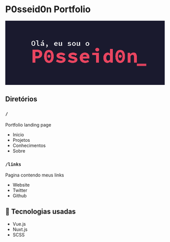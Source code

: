 # P0sseid0n Portfolio

![Inicio.png](Inicio.png)

## Diretórios

### `/`

Portfolio landing page

- Inicio
- Projetos
- Conhecimentos
- Sobre

### `/links`

Pagina contendo meus links

- Website
- Twitter
- Github

## 🔧 Tecnologias usadas

- Vue.js
- Nuxt.js
- SCSS